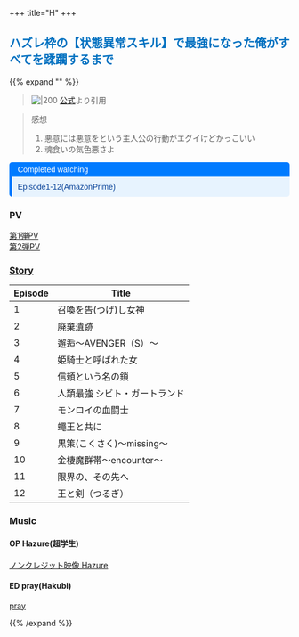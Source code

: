 +++
title="H"
+++


## <font color="#0070c0">ハズレ枠の【状態異常スキル】で最強になった俺がすべてを蹂躙するまで</font>
{{% expand "" %}}
> ![|200](https://encrypted-tbn0.gstatic.com/images?q=tbn:ANd9GcRj-Eb2YfBHM3hODeU52hierzYmppBwxT4PHA&s)
> [公式](https://encrypted-tbn0.gstatic.com/images?q=tbn:ANd9GcRj-Eb2YfBHM3hODeU52hierzYmppBwxT4PHA&s)より引用  

> 感想  
> 1. 悪意には悪意をという主人公の行動がエグイけどかっこいい
> 2. 魂食いの気色悪さよ


<div style="margin: 10px 0; border-left: 5px solid #007BFF; border-radius: 5px; overflow: hidden; font-family: Arial, sans-serif;"> <div style="background-color: #007BFF; color: #ffffff; padding: 5px 10px; font-weight: normal; font-size: 14px;"> Completed watching </div> <div style="background-color: #e7f3fe; color: #084298; padding: 10px;"> <p style="margin: 0;">Episode1-12(AmazonPrime)</p> </div> </div>

### PV
[第1弾PV](https://www.youtube.com/watch?v=nEBQNB9JANo)  
[第2弾PV](https://www.youtube.com/watch?v=oxaZZk3G30Y)  

### [Story](https://hazurewaku-anime.com/story/)

| Episode | Title             |
| ------- | ----------------- |
| 1       | 召喚を告(つげ)し女神       |
| 2       | 廃棄遺跡              |
| 3       | 邂逅～AVENGER（S）～    |
| 4       | 姫騎士と呼ばれた女         |
| 5       | 信頼という名の鎖          |
| 6       | 人類最強 シビト・ガートランド   |
| 7       | モンロイの血闘士          |
| 8       | 蠅王と共に             |
| 9       | 黒策(こくさく)〜missing〜 |
| 10      | 金棲魔群帯〜encounter〜  |
| 11      | 限界の、その先へ          |
| 12      | 王と剣（つるぎ）          |

### Music
#### OP Hazure(超学生)
[ノンクレジット映像 Hazure](https://www.youtube.com/watch?v=WqbamADmmgo)
#### ED pray(Hakubi)
[pray](https://www.youtube.com/watch?v=dvrzGJNUvRk)



{{% /expand %}}